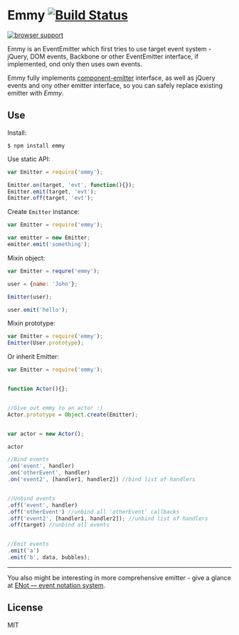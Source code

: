 # Emmy [![Build Status](https://travis-ci.org/dfcreative/emmy.svg?branch=master)](https://travis-ci.org/dfcreative/emmy)

[![browser support](https://ci.testling.com/dfcreative/emmy.png)
](https://ci.testling.com/dfcreative/emmy)


Emmy is an EventEmitter which first tries to use target event system - jQuery, DOM events, Backbone or other EventEmitter interface, if implemented, ond only then uses own events.

Emmy fully implements [component-emitter](https://github.com/component/emitter) interface, as well as jQuery events and ony other emitter interface, so you can safely replace existing emitter with _Emmy_.


## Use

Install:

`$ npm install emmy`


Use static API:

```js
var Emitter = require('emmy');

Emitter.on(target, 'evt', function(){});
Emitter.emit(target, 'evt');
Emitter.off(target, 'evt');
```

Create `Emitter` instance:

```js
var Emitter = require('emmy');

var emitter = new Emitter;
emitter.emit('something');
```

Mixin object:
```js
var Emitter = requre('emmy');

user = {name: 'John'};

Emitter(user);

user.emit('hello');
```

Mixin prototype:
```js
var Emitter = require('emmy');
Emitter(User.prototype);
```

Or inherit Emitter:
```js
var Emitter = require('emmy');


function Actor(){};


//Give out emmy to an actor :)
Actor.prototype = Object.create(Emitter);


var actor = new Actor();

actor

//Bind events
.on('event', handler)
.on('otherEvent', handler)
.on('event2', [handler1, handler2]) //bind list of handlers


//Unbind events
.off('event', handler)
.off('otherEvent') //unbind all 'otherEvent' callbacks
.off('event2', [handler1, handler2]); //unbind list of handlers
.off(target) //unbind all events


//Emit events
.emit('a')
.emit('b', data, bubbles);
```


---

You also might be interesting in more comprehensive emitter - give a glance at [ENot — event notation system](https://github.com/dfcreative/enot).


## License

MIT
